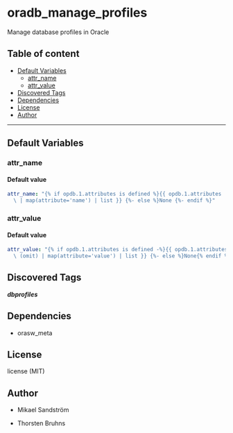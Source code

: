 # oradb_manage_profiles

Manage database profiles in Oracle

## Table of content

- [Default Variables](#default-variables)
  - [attr_name](#attr_name)
  - [attr_value](#attr_value)
- [Discovered Tags](#discovered-tags)
- [Dependencies](#dependencies)
- [License](#license)
- [Author](#author)

---

## Default Variables

### attr_name

#### Default value

```YAML
attr_name: "{% if opdb.1.attributes is defined %}{{ opdb.1.attributes | default (omit)\
  \ | map(attribute='name') | list }} {%- else %}None {%- endif %}"
```

### attr_value

#### Default value

```YAML
attr_value: "{% if opdb.1.attributes is defined -%}{{ opdb.1.attributes | default\
  \ (omit) | map(attribute='value') | list }} {%- else %}None{% endif %}"
```

## Discovered Tags

**_dbprofiles_**


## Dependencies

- orasw_meta

## License

license (MIT)

## Author

- Mikael Sandström

- Thorsten Bruhns
